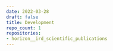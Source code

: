 ```yaml
---
date: 2022-03-28
draft: false
title: Development
repo_count: 1
repositories:
- horizon__ird_scientific_publications
---
```



